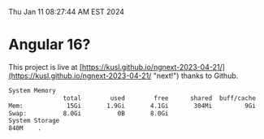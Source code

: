 Thu Jan 11 08:27:44 AM EST 2024

# Angular 16?


This project is live at [https://kusl.github.io/ngnext-2023-04-21/](https://kusl.github.io/ngnext-2023-04-21/ "next!") thanks to Github.

```bash
System Memory
               total        used        free      shared  buff/cache   available
Mem:            15Gi       1.9Gi       4.1Gi       304Mi         9Gi        13Gi
Swap:          8.0Gi          0B       8.0Gi
System Storage
840M	.
```
```bash
